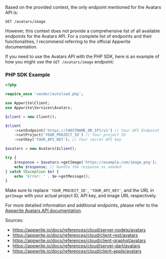 Based on the provided context, the only endpoint mentioned for the Avatars API is:

```text
GET /avatars/image
```

However, this context does not provide a comprehensive list of all available endpoints for the Avatars API. For a complete list of endpoints and their functionalities, I recommend referring to the official Appwrite documentation.

If you need to use the Avatars API with the PHP SDK, here is an example of how you might use the `GET /avatars/image` endpoint:

### PHP SDK Example

```php
<?php

require_once 'vendor/autoload.php';

use Appwrite\Client;
use Appwrite\Services\Avatars;

$client = new Client();

$client
    ->setEndpoint('https://[HOSTNAME_OR_IP]/v1') // Your API Endpoint
    ->setProject('YOUR_PROJECT_ID') // Your project ID
    ->setKey('YOUR_API_KEY'); // Your secret API key

$avatars = new Avatars($client);

try {
    $response = $avatars->getImage('https://example.com/image.png');
    echo $response; // Handle the response as needed
} catch (Exception $e) {
    echo 'Error: ' . $e->getMessage();
}
```

Make sure to replace `'YOUR_PROJECT_ID'`, `'YOUR_API_KEY'`, and the URL in `getImage` with your actual project ID, API key, and image URL respectively.

For more detailed information and additional endpoints, please refer to the [Appwrite Avatars API documentation](https://appwrite.io/docs/client/avatars).

Sources:
- https://appwrite.io/docs/references/cloud/server-nodejs/avatars
- https://appwrite.io/docs/references/cloud/client-rest/avatars
- https://appwrite.io/docs/references/cloud/client-graphql/avatars
- https://appwrite.io/docs/references/cloud/server-dart/avatars
- https://appwrite.io/docs/references/cloud/client-apple/avatars
